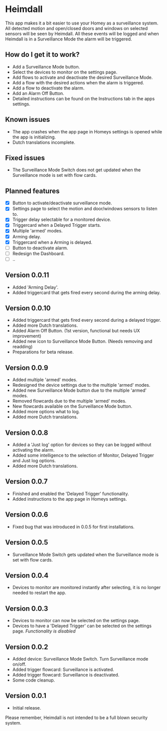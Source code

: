 # Heimdall

This app makes it a bit easier to use your Homey as a surveillance system.
All detected motion and open/closed doors and windows on selected sensors will be seen by Heimdall. All these events will be logged and when Heimdall is in a Surveillance Mode the alarm will be triggered.

## How do I get it to work?
* Add a Surveillance Mode button.
* Select the devices to monitor on the settings page. 
* Add flows to activate and deactivate the desired Surveillance Mode.
* Add a flow with the desired actions when the alarm is triggered.
* Add a flow to deactivate the alarm.
* Add an Alarm Off Button.
* Detailed instructions can be found on the Instructions tab in the apps settings.

## Known issues
* The app crashes when the app page in Homeys settings is opened while the app is initializing.
* Dutch translations incomplete.

## Fixed issues
* The Surveillance Mode Switch does not get updated when the Surveillance mode is set with flow cards.

## Planned features
- [X] Button to activate/deactivate surveillance mode.
- [X] Settings page to select the motion and door/windows sensors to listen to.
- [X] Trigger delay selectable for a monitored device.
- [X] Triggercard when a Delayed Trigger starts.
- [X] Multiple 'armed' modes.
- [X] Arming delay.
- [X] Triggercard when a Arming is delayed.
- [ ] Button to deactivate alarm.
- [ ] Redesign the Dashboard.
- [ ] ..

## Version 0.0.11
* Added 'Arming Delay'.
* Added triggercard that gets fired every second during the arming delay. 

## Version 0.0.10
* Added triggercard that gets fired every second during a delayed trigger.
* Added more Dutch translations.
* Added Alarm Off Button. (1st version, functional but needs UX improvement)
* Added new icon to Surveillance Mode Button. (Needs removing and readding)
* Preparations for beta release.

## Version 0.0.9
* Added multiple 'armed' modes.
* Redesigned the device settings due to the multiple 'armed' modes.
* Added new Surveillance Mode button due to the multiple 'armed' modes.
* Removed flowcards due to the multiple 'armed' modes.
* New flowcards available on the Surveillance Mode button.
* Added more options what to log.
* Added more Dutch translations.

## Version 0.0.8
* Added a 'Just log' option for devices so they can be logged without activating the alarm.
* Added some intelligence to the selection of Monitor, Delayed Trigger and Just log options.
* Added more Dutch translations.

## Version 0.0.7
* Finished and enabled the 'Delayed Trigger' functionality.
* Added instructions to the app page in Homeys settings.

## Version 0.0.6
* Fixed bug that was introduced in 0.0.5 for first installations.

## Version 0.0.5
* Surveillance Mode Switch gets updated when the Surveillance mode is set with flow cards.

## Version 0.0.4
* Devices to monitor are monitored instantly after selecting, it is no longer needed to restart the app.

## Version 0.0.3
* Devices to monitor can now be selected on the settings page.
* Devices to have a 'Delayed Trigger' can be selected on the settings page. *Functionality is disabled*

## Version 0.0.2
* Added device: Surveillance Mode Switch. Turn Surveillance mode on/off.
* Added trigger flowcard: Surveillance is activated.
* Added trigger flowcard: Surveillance is deactivated.
* Some code cleanup. 

## Version 0.0.1
* Initial release.

Please remember, Heimdall is not intended to be a full blown security system.